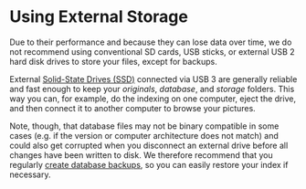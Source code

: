 # Using External Storage

Due to their performance and because they can lose data over time, we do not recommend using conventional SD cards, USB sticks, or external USB 2 hard disk drives to store your files, except for backups.

External [Solid-State Drives (SSD)](../../getting-started/troubleshooting/performance.md#storage) connected via USB 3 are generally reliable and fast enough to keep your *originals*, *database*, and *storage* folders. This way you can, for example, do the indexing on one computer, eject the drive, and then connect it to another computer to browse your pictures.

Note, though, that database files may not be binary compatible in some cases (e.g. if the version or computer architecture does not match) and could also get corrupted when you disconnect an external drive before all changes have been written to disk. We therefore recommend that you regularly [create database backups](index.md), so you can easily restore your index if necessary.